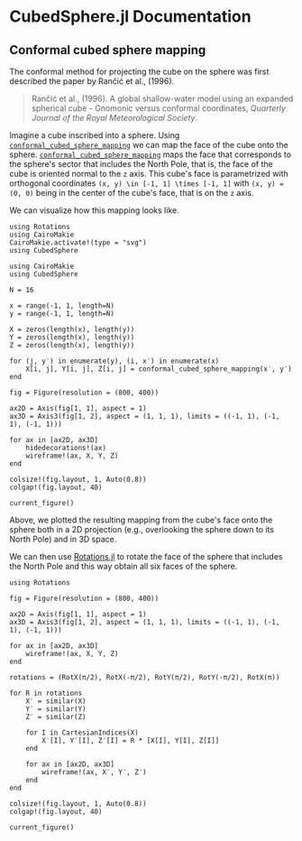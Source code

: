 # CubedSphere.jl Documentation

## Conformal cubed sphere mapping

The conformal method for projecting the cube on the sphere was first described the paper by Rančić et al., (1996).

> Rančić et al., (1996). A global shallow-water model using an expanded spherical cube - Gnomonic versus conformal coordinates, _Quarterly Journal of the Royal Meteorological Society_.

Imagine a cube inscribed into a sphere. Using [`conformal_cubed_sphere_mapping`](@ref) we can map the face of the
cube onto the sphere. [`conformal_cubed_sphere_mapping`](@ref) maps the face that corresponds to the sphere's
sector that includes the North Pole, that is, the face of the cube is oriented normal to the ``z`` axis. This cube's
face is parametrized with orthogonal coordinates ``(x, y) \in [-1, 1] \times [-1, 1]`` with ``(x, y) = (0, 0)`` being
in the center of the cube's face, that is on the ``z`` axis.

We can visualize how this mapping looks like.

```@setup 1
using Rotations
using CairoMakie
CairoMakie.activate!(type = "svg")
using CubedSphere
```

```@example 1
using CairoMakie
using CubedSphere

N = 16

x = range(-1, 1, length=N)
y = range(-1, 1, length=N)

X = zeros(length(x), length(y))
Y = zeros(length(x), length(y))
Z = zeros(length(x), length(y))

for (j, y′) in enumerate(y), (i, x′) in enumerate(x)
    X[i, j], Y[i, j], Z[i, j] = conformal_cubed_sphere_mapping(x′, y′)
end

fig = Figure(resolution = (800, 400))

ax2D = Axis(fig[1, 1], aspect = 1)
ax3D = Axis3(fig[1, 2], aspect = (1, 1, 1), limits = ((-1, 1), (-1, 1), (-1, 1)))

for ax in [ax2D, ax3D]
    hidedecorations!(ax)
    wireframe!(ax, X, Y, Z)
end

colsize!(fig.layout, 1, Auto(0.8))
colgap!(fig.layout, 40)

current_figure()
```

Above, we plotted the resulting mapping from the cube's face onto the sphere both in a
2D projection (e.g., overlooking the sphere down to its North Pole) and in 3D space.

We can then use [Rotations.jl](https://github.com/JuliaGeometry/Rotations.jl) to rotate the face of the
sphere that includes the North Pole and this way obtain all six faces of the sphere.

```@example 1
using Rotations

fig = Figure(resolution = (800, 400))

ax2D = Axis(fig[1, 1], aspect = 1)
ax3D = Axis3(fig[1, 2], aspect = (1, 1, 1), limits = ((-1, 1), (-1, 1), (-1, 1)))

for ax in [ax2D, ax3D]
    wireframe!(ax, X, Y, Z)
end

rotations = (RotX(π/2), RotX(-π/2), RotY(π/2), RotY(-π/2), RotX(π))

for R in rotations
    X′ = similar(X)
    Y′ = similar(Y)
    Z′ = similar(Z)

    for I in CartesianIndices(X)
        X′[I], Y′[I], Z′[I] = R * [X[I], Y[I], Z[I]]
    end

    for ax in [ax2D, ax3D]
        wireframe!(ax, X′, Y′, Z′)
    end
end

colsize!(fig.layout, 1, Auto(0.8))
colgap!(fig.layout, 40)

current_figure()
```

